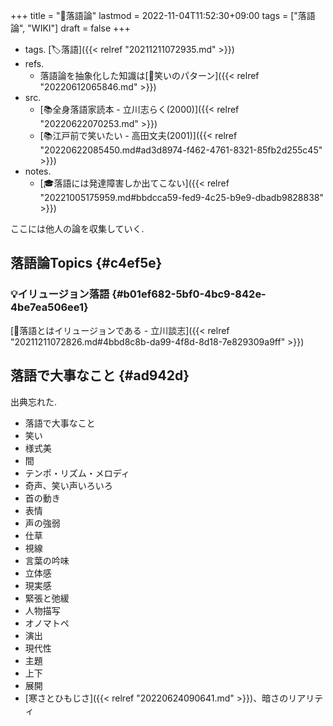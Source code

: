 +++
title = "🔖落語論"
lastmod = 2022-11-04T11:52:30+09:00
tags = ["落語論", "WIKI"]
draft = false
+++

-   tags. [🏷落語]({{< relref "20211211072935.md" >}})
-   refs.
    -   落語論を抽象化した知識は[🔖笑いのパターン]({{< relref "20220612065846.md" >}})
-   src.
    -   [📚全身落語家読本 - 立川志らく(2000)]({{< relref "20220622070253.md" >}})
    -   [📚江戸前で笑いたい - 高田文夫(2001)]({{< relref "20220622085450.md#ad3d8974-f462-4761-8321-85fb2d255c45" >}})
-   notes.
    -   [🎓落語には発達障害しか出てこない]({{< relref "20221005175959.md#bbdcca59-fed9-4c25-b9e9-dbadb9828838" >}})

ここには他人の論を収集していく.


## 落語論Topics {#c4ef5e}


### 💡イリュージョン落語 {#b01ef682-5bf0-4bc9-842e-4be7ea506ee1}

[📜落語とはイリュージョンである - 立川談志]({{< relref "20211211072826.md#4bbd8c8b-da99-4f8d-8d18-7e829309a9ff" >}})


## 落語で大事なこと {#ad942d}

出典忘れた.

-   落語で大事なこと
-   笑い
-   様式美
-   間
-   テンポ・リズム・メロディ
-   奇声、笑い声いろいろ
-   首の動き
-   表情
-   声の強弱
-   仕草
-   視線
-   言葉の吟味
-   立体感
-   現実感
-   緊張と弛緩
-   人物描写
-   オノマトペ
-   演出
-   現代性
-   主題
-   上下
-   展開
-   [寒さとひもじさ]({{< relref "20220624090641.md" >}})、暗さのリアリティ
